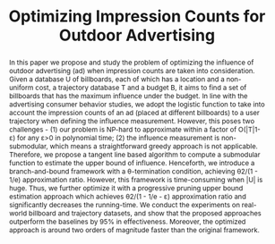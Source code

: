 ---
title: "Optimizing Impression Counts for Outdoor Advertising"
authors:
- Yipeng Zhang
- Yuchen Li
- admin
- Songsong Mo
- Ping Zhang

publication_types: ["1"]
publication: In *the 25th International Conference on Knowledge Discovery and Data Mining (KDD)*
publication_short: In *KDD*
publishDate: "2019-08-04"

abstract: In this paper we propose and study the problem of optimizing the influence of outdoor advertising (ad) when impression counts are taken into consideration. Given a database U of billboards, each of which has a location and a non-uniform cost, a trajectory database T and a budget B, it aims to find a set of billboards that has the maximum influence under the budget. In line with the advertising consumer behavior studies, we adopt the logistic function to take into account the impression counts of an ad (placed at different billboards) to a user trajectory when defining the influence measurement. However, this poses two challenges - (1) our problem is NP-hard to approximate within a factor of O(|T|1-ε) for any ε>0 in polynomial time; (2) the influence measurement is non-submodular, which means a straightforward greedy approach is not applicable. Therefore, we propose a tangent line based algorithm to compute a submodular function to estimate the upper bound of influence. Henceforth, we introduce a branch-and-bound framework with a θ-termination condition, achieving θ2/(1 - 1/e) approximation ratio. However, this framework is time-consuming when |U| is huge. Thus, we further optimize it with a progressive pruning upper bound estimation approach which achieves θ2/(1 - 1/e - ε) approximation ratio and significantly decreases the running-time. We conduct the experiments on real-world billboard and trajectory datasets, and show that the proposed approaches outperform the baselines by 95% in effectiveness. Moreover, the optimized approach is around two orders of magnitude faster than the original framework.


#tags:
#- Source Themes
featured: true

links:
url_pdf: 'slides/yipeng19kddpaper.pdf'
url_slides: 'slides/yipeng19kdd.pptx'

---